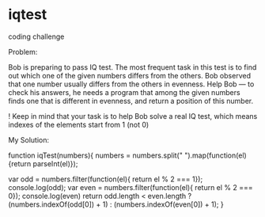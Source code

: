 # iqtest
coding challenge

Problem:

Bob is preparing to pass IQ test. The most frequent task in this test is to find out which one of the given numbers differs from the others. Bob observed that one number usually differs from the others in evenness. Help Bob — to check his answers, he needs a program that among the given numbers finds one that is different in evenness, and return a position of this number.

! Keep in mind that your task is to help Bob solve a real IQ test, which means indexes of the elements start from 1 (not 0)

My Solution:

function iqTest(numbers){
  numbers = numbers.split(" ").map(function(el){return parseInt(el)});
  
  var odd = numbers.filter(function(el){ return el % 2 === 1});
  console.log(odd);
  var even = numbers.filter(function(el){ return el % 2 === 0});
  console.log(even)
  return odd.length < even.length ? (numbers.indexOf(odd[0]) + 1) : (numbers.indexOf(even[0]) + 1);
}
